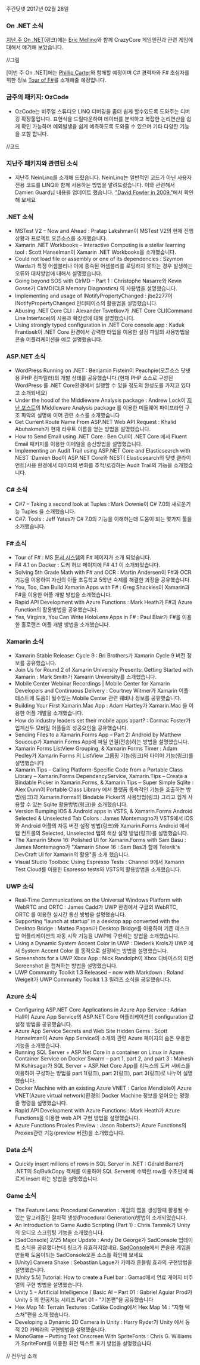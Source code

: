 주간닷넷 2017년 02월 28일

### On .NET 소식

[지난 주 On .NET]()(링크)에는 [Eric Mellino](링크)와 함께 CrazyCore 게임엔진과 관련  게임에 대해서 얘기해 보았습니다. 

//그림

[이번 주 On .NET]에는 [Phillip Carter](링크)와 함께할 예정이며  C# 경력자와 F# 초심자를 위한 정보 [Tour of F#](링크)를 소개해줄 예정입니다. 


### 금주의 패키지: OzCode
* OzCode는 비주얼 스튜디오 LINQ 디버깅을 좀더 쉽게 할수있도록 도와주는 디버깅 확장툴입니다. 표현식을 드릴다운하여 데이터를 분석하고 복잡한 논리연산을 쉽게 확인 가능하며 예외발생을 쉽게 예측하도록 도와줄 수 있으며 기타 다양한 기능을 포함 합니다. 

//코드


### 지난주 패키지와 관련된 소식
* 지난주 NeinLinq를 소개해 드렸습니다.  NeinLinq는 일반적인 코드가 아닌 사용자 전용 코드를 LINQ와 함께 사용하는 방법을  알려드렸습니다. 이와 관련해서 Damien Guard님 내용을 업데이트 했습니다.  ["David Fowler in 2009."](https://damieng.com/blog/2009/06/24/client-side-properties-and-any-remote-linq-provider)에서 확인해 보세요

### .NET 소식
* MSTest V2 – Now and Ahead : Pratap Lakshman이 MSTest V2의 현재 진행상황과 프로젝트 오픈소스를 소개했습니다.
* Xamarin .NET Workbooks – Interactive Computing is a stellar learning tool : Scott Hanselman이 Xamarin .NET Workbooks을 소개했습니다.
* Could not load file or assembly or one of its dependencies : Szymon Warda가 특정 어셈블리나 이에  종속된 어셈블리를 로딩하지 못하는 경우 발생하는 오류와 대처방법에 대해서 설명했습니다.
* Going beyond SOS with ClrMD – Part 1 : Christophe Nasarre와 Kevin Gosse가 ClrMD(CLR Memory Diagnostics) 의 사용법을 설명했습니다.
* Implementing and usage of INotifyPropertyChanged : jbe2277이 INotifyPropertyChanged 인터페이스의 활용법을 설명했습니다.
* Abusing .NET Core CLI : Alexander Tsvetkov가 .NET Core CLI(Command Line Interface)의 사용과 확장성에 대해 설명했습니다.
* Using strongly typed configuration in .NET Core console app : Kaduk Frantisek이 .NET Core 환경에서  강력한 타입을 이용한
설정 파일의 사용방법을 콘솔 어플리케이션을 예로 설명했습니다.

### ASP.NET 소식
* WordPress Running on .NET : Benjamin Fistein이  Peachpie(오픈소스 닷넷용 PHP 컴파일러)의 개발 상태를 공유했습니다.(현재 PHP 소스로 구성된 WordPress 를 .NET Core환경에서 실행할 수 있을 정도의 완성도를 가지고 있다고 소개되네요)
* Under the hood of the Middleware Analysis package : Andrew Lock이 [지난 포스트](https://andrewlock.net/understanding-your-middleware-pipeline-with-the-middleware-analysis-package/)의 Middleware Analysis package 를 이용한 미들웨어 파이프라인 구조 파악의 설명에 이어 관련 소스를 소개했습니다 
* Get Current Route Name From ASP.NET Web API Request : Khalid Abuhakmeh가 현재 라우트 이름을 얻는 방법을 설명했습니다.
* How to Send Email using .NET Core : Ben Cull이  .NET Core 에서 Fluent Email 패키지를 이용한 이메일을 송신방법을 설명했습니다.
* Implementing an Audit Trail using ASP.NET Core and Elasticsearch with NEST :Damien Bod이 ASP.NET Core와 NEST( Elasticsearch의 닷넷 클라이언트)사용 환경에서 데이터의 변화를 추적/로깅하는 Audit Trail의 기능을 소개했습니다.

### C# 소식
* C#7 – Taking a second look at Tuples : Mark Downie이 C# 7.0의 새로운기능 Tuples 을 소개했습니다.
* C#7: Tools : Jeff Yates가 C# 7.0의 기능을 이해하는데 도움이 되는 몇가지 툴을 소개했습니다.

### F# 소식
* Tour of F# : MS [문서 시스템](docs.microsoft.com)의  F# 페이지가 소개 되었습니다.
* F# 4.1 on Docker : 도커 허브 페이지에 F# 4.1 이 소개되었습니다.
* Solving 5th Grade Math with F# and OCR : Martin Andersen이 F#과 OCR 기능을 이용하여 자신의 아들 초등학교 5학년 숙제를 해결한 과정을 공유했습니다.
* You, Too, Can Build Xamarin Apps with F# : Greg Shackles이 Xamarin과 F#을 이용한 어플 개발 방법을 소개했습니다.
* Rapid API Development with Azure Functions : Mark Heath가 F#과 Azure Function의 활용방법을 공유했습니다.
* Yes, Virginia, You Can Write HoloLens Apps in F# : Paul Blair가 F#을 이용한 홀로랜즈 어플 개발 방법을 소개했습니다.


### Xamarin 소식
* Xamarin Stable Release: Cycle 9 : Bri Brothers가 Xamarin Cycle 9 버전 정보를 공유했습니다.
* Join Us for Round 2 of Xamarin University Presents: Getting Started with Xamarin : Mark Smith가 Xamarin University를 소개했습니다.
* Mobile Center Webinar Recordings | Mobile Center for Xamarin Developers and Continuous Delivery : Courtney Witmer가 Xamarin 어플 테스트에 도움이 될수있는 Mobile Center 관련 웨비나 정보를 공유했습니다.
* Building Your First Xamarin.Mac App : Adam Hartley가 Xamarin.Mac 을 이용한 어플 개발을 소개했습니다.
* How do industry leaders set their mobile apps apart? : Cormac Foster가 업계선두 모바일 어플들의 성공요인을 공유했습니다.  
* Sending Files to a Xamarin.Forms App – Part 2: Android by  Matthew Soucoup가 Xamarin.Forms App에 파일 연결(전송)하는 방법을 설명했습니다.
* Xamarin Forms ListView Grouping, & Xamarin Forms Timer : Adam Pedley가 Xamarin Forms 의 ListView 그룹핑 기능(링크)와 타이머 기능(링크)를 설명했습니다
* Xamarin.Tips – Calling Platform-Specific Code from a Portable Class Library – Xamarin.Forms DependencyService, Xamarin.Tips – Create a Bindable Picker in Xamarin.Forms, & Xamarin.Tips – Super Simple Sqlite : Alex Dunn이 Portable Class Library 에서 플랫폼 종속적인 기능을 호출하는 방법(링크)과 Xamarin.Forms의 Bindable Picker의 사용방법(링크) 그리고 쉽게 사용할 수 있는  Sqlite 활용방법(링크)을 소개했습니다.
* Version Bumping iOS & Android apps in VSTS, & Xamarin.Forms Android Selected & Unselected Tab Colors : James Montemagno가 VSTS에서 iOS와 Android 어플의 자동 버전 설정 방법(링크)와 Xamarin.Forms Android 에서 탭 컨트롤의 Selected, Unselected 탭의 색상 설정 방법(링크)를 설명했습니다.
* The Xamarin Show 16: Polished UI for Xamarin.Forms with Sam Basu :  James Montemagno가 "Xamarin Show 16 : Sam Bas과 함께 Telerik's DevCraft UI for Xamarin의 활용"을 소개 했습니다.
* Visual Studio Toolbox: Using Espresso Tests : Channel 9에서 Xamarin Test Cloud를 이용한 Espresso tests와 VSTS의 활용방법을 소개했습니다.

### UWP 소식
* Real-Time Communications on the Universal Windows Platform with WebRTC and ORTC : James Cadd가 UWP 환경에서 구글의 WebRTC, ORTC 를 이용한 실시간 통신 방법을 설명했습니다.
* Supporting “launch at startup” in a desktop app converted with the Desktop Bridge : Matteo Pagani가 Desktop Bridge를 이용하여 기존 데스크탑 어플리케이션의 자동 시작 기능을 UWP에 구현하는 방법을 소개했습니다.
* Using a Dynamic System Accent Color in UWP : Diederik Krols가 UWP 에서 System Accent Color 를 동적으로 설정하는 방법을 설명했습니다.
* Screenshots for a UWP Xbox App : Nick Randolph이 Xbox 디바이스의 화면 Screenshot 을 캡쳐하는 방법을 설명했습니다.
* UWP Community Toolkit 1.3 Released – now with Markdown : Roland Weigelt가 UWP Community Toolkit 1.3 릴리즈 소식을 공유했습니다.

### Azure 소식
* Configuring ASP.NET Core Applications in Azure App Service : Adrian Hall이 Azure App Service의  ASP.NET Core 어플리케이션의 configuration 값 설정 방법을 공유했습니다.
* Azure App Service Secrets and Web Site Hidden Gems : Scott Hanselman이 Azure App Service의 소개와 관련 Azure 페이지의 숨은 유용한 기능을 소개했습니다.
* Running SQL Server + ASP.Net Core in a container on Linux in Azure Container Service on Docker Swarm – part 1, part 2, and part 3 : Mahesh M Kshirsagar가 SQL Server + ASP.Net Core App를 리눅스의 도커 서비스를 이용하여 구성하는 방법을 part 1(링크), part 2(링크), part 3(링크)로 나누어 설명했습니다.
* Docker Machine with an existing Azure VNET : Carlos Mendible이 Azure VNET(Azure virtual network)환경의 Docker Machine 정보를 얻어오는 명령줄 명령을 설명했습니다.
* Rapid API Development with Azure Functions : Mark Heath가 Azure Functions을 이용한 web API 구현 방법을 설명했습니다.
* Azure Functions Proxies Preview : Jason Roberts가 Azure Functions의 Proxies관련 기능(preview 버전)을 소개했습니다.

### Data 소식
* Quickly insert millions of rows in SQL Server in .NET : Gérald Barré가  .NET의 SqlBulkCopy 객체를 이용하여 SQL Server에 수백만 row를 수초만에 빠르게 insert 하는 방법을 설명했습니다.

### Game 소식
* The Feature Lens: Procedural Generation : 게임의 맵을 생성할때 활용될 수 있는 알고리즘인  절차적 생성(Procedural Generation)방법이 소개되었습니다.
* An Introduction to Game Audio Scripting (Part 1) : Chris Tammik가 Unity의 오디오 스크립팅 기능을 소개했습니다.
* [SadConsole] 2/25 Major Update : Andy De George가 SadConsole 업데이트 소식을 공유했다는데 링크가 유효하지않네요. [SadConsole](https://github.com/Thraka/SadConsole)에서 콘솔용 게임을 만들때 도움이되는 SadConsole오픈 소스를 확인해 보세요
* [Unity] Camera Shake : Sebastian Lague가 카메라 흔들림 효과의 구현방법을 설명했습니다.
* [Unity 5.5] Tutorial: How to create a Fuel bar : Gamad에서 연료 게이지 비주얼의 구현 방법을 설명했습니다.
* Unity 5 – Artificial Intelligence / Basic AI – Part 01 : Gabriel Aguiar Prod가 Unity 5 의 인공지능 시리즈 Part 01 - "기본편"을 공유했습니다
* Hex Map 14: Terrain Textures : Catlike Coding에서 Hex Map 14 : "지형 텍스쳐"편을 소개 했습니다.
* Developing a Dynamic 2D Camera in Unity : Harry Ryder가 Unity 에서 동적 2D 카메라의 구현방법을 설명했습니다.
* MonoGame – Putting Text Onscreen With SpriteFonts : Chris G. Williams가 SpriteFont를 이용한 화면 텍스트 표기 방법을 설명했습니다.


// 전무님 소개
